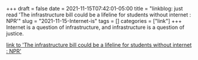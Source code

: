 +++draft = falsedate = 2021-11-15T07:42:01-05:00title = "linkblog: just read 'The infrastructure bill could be a lifeline for students without internet : NPR'"slug = "2021-11-15-Internet-is"tags = []categories = ["link"]+++Internet is a question of infrastructure, and infrastructure is a question of justice. [link to 'The infrastructure bill could be a lifeline for students without internet : NPR'](https://www.npr.org/2021/11/15/1053917252/infrastructure-bill-broadband-internet-rural-college-students)